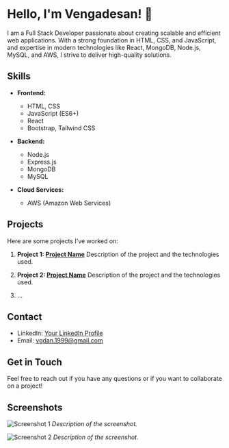 # Hello, I'm Vengadesan! 👋

I am a Full Stack Developer passionate about creating scalable and efficient web applications. With a strong foundation in HTML, CSS, and JavaScript, and expertise in modern technologies like React, MongoDB, Node.js, MySQL, and AWS, I strive to deliver high-quality solutions.

## Skills

- **Frontend:**
  - HTML, CSS
  - JavaScript (ES6+)
  - React
  - Bootstrap, Tailwind CSS

- **Backend:**
  - Node.js
  - Express.js
  - MongoDB
  - MySQL

- **Cloud Services:**
  - AWS (Amazon Web Services)

## Projects

Here are some projects I've worked on:

1. **Project 1: [Project Name](link-to-project)**
   Description of the project and the technologies used.

2. **Project 2: [Project Name](link-to-project)**
   Description of the project and the technologies used.

3. ...

## Contact

- LinkedIn: [Your LinkedIn Profile]([link-to-linkedin](https://www.linkedin.com/in/vgdan25))
- Email: vgdan.1999@gmail.com

## Get in Touch

Feel free to reach out if you have any questions or if you want to collaborate on a project!

## Screenshots

![Screenshot 1]([url-to-screenshot-1](https://images.pexels.com/photos/5926370/pexels-photo-5926370.jpeg?auto=compress&cs=tinysrgb&w=600))
*Description of the screenshot.*

![Screenshot 2]([url-to-screenshot-2](https://www.bing.com/th?id=OIP.Gn67FLVSiYsnUaU1g1TgFwHaEK&w=178&h=185&c=8&rs=1&qlt=90&o=6&pid=3.1&rm=2)https://www.bing.com/th?id=OIP.Gn67FLVSiYsnUaU1g1TgFwHaEK&w=178&h=185&c=8&rs=1&qlt=90&o=6&pid=3.1&rm=2)
*Description of the screenshot.*
